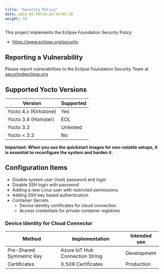 ```yaml
---
title: "Security Policy"
date: 2022-05-09T14:24:56+05:30
weight: 10
---
```


This project implements the Eclipse Foundation Security Policy

* https://www.eclipse.org/security

## Reporting a Vulnerability

Please report vulnerabilities to the Eclipse Foundation Security Team at
security@eclipse.org

## Supported Yocto Versions

| Version                 | Supported          |
| ----------------------- | ------------------ |
| Yocto 4.x (Kirkstone)   | Yes                |
| Yocto 3.4 (Honister)    | EOL                |
| Yocto 3.3               | Untested           |
| Yocto < 3.3             | No                 |

**Important: When you use the quickstart images for non-volatile setups, it is essential to reconfigure the system and harden it.**

## Configuration Items

* Disable system user (root) password and login
* Disable SSH login with password
* Adding a new Linux user with restricted permissions
* Adding SSH key based authentication
* Container Secrets
  * Device identity certificates for cloud connection
  * Access credentials for private container registries

### Device Identity for Cloud Connector

| Method         | Implementation | Intended use                 |
| -------------- | -------------- | ---------------------------- |
| Pre-Shared Symmetric Key | Azure IoT Hub Connection String | Development |
| Certificates | X.509 Certificates | Production |
